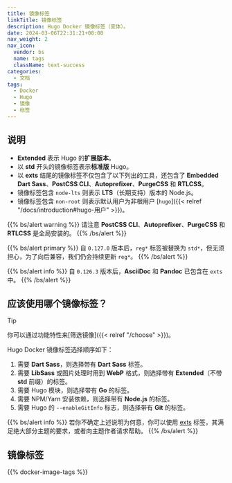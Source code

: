 ```yaml
---
title: 镜像标签
linkTitle: 镜像标签
description: Hugo Docker 镜像标签（变体）。
date: 2024-03-06T22:31:21+08:00
nav_weight: 2
nav_icon:
  vendor: bs
  name: tags
  className: text-success
categories:
  - 文档
tags:
  - Docker
  - Hugo
  - 镜像
  - 标签
---
```


## 说明

- __Extended__ 表示 Hugo 的**扩展版本**。
- 以 **std** 开头的镜像标签表示**标准版** Hugo。
- 以 **exts** 结尾的镜像标签不仅包含了以下列出的工具，还包含了 **Embedded Dart Sass**、**PostCSS CLI**、**Autoprefixer**、**PurgeCSS** 和 **RTLCSS**。
- 镜像标签包含 `node-lts` 则表示 **LTS**（长期支持）版本的 Node.js。
- 镜像标签包含 `non-root` 则表示默认用户为非根用户 [`hugo`]({{< relref "/docs/introduction#hugo-用户" >}})。

{{% bs/alert warning %}}
请注意 **PostCSS CLI**、**Autoprefixer**、**PurgeCSS** 和 **RTLCSS** 是全局安装的。
{{% /bs/alert %}}

{{% bs/alert primary %}}
自 `0.127.0` 版本后，`reg*` 标签被替换为 `std*`，但无须担心，为了向后兼容，我们仍会持续更新 `reg*`。
{{% /bs/alert %}}

{{% bs/alert info %}}
自 `0.126.3` 版本后，**AsciiDoc** 和 **Pandoc** 已包含在 `exts` 中。
{{% /bs/alert %}}

## 应该使用哪个镜像标签？

> [!TIP]
> 你可以通过功能特性来[筛选镜像]({{< relref "/choose" >}})。

Hugo Docker 镜像标签选择顺序如下：

1. 需要 **Dart Sass**，则选择带有 **Dart Sass** 标签。
1. 需要 **LibSass** 或图片处理时用到 **WebP** 格式，则选择带有 **Extended**（不带 **std** 前缀）的标签。
1. 需要 Hugo 模块，则选择带有 **Go** 的标签。
1. 需要 NPM/Yarn 安装依赖，则选择带有 **Node.js** 的标签。
1. 需要 Hugo 的 `--enableGitInfo` 标志，则选择带有 **Git** 的标签。

{{% bs/alert info %}}
若你不确定上述说明为何意，你可以使用 [exts](#exts) 标签，其满足绝大部分主题的要求，或者向主题作者请求帮助。
{{% /bs/alert %}}

## 镜像标签

{{% docker-image-tags %}}
